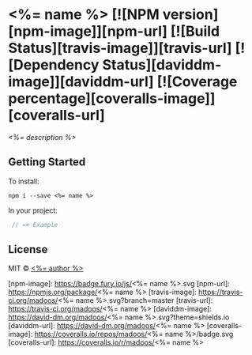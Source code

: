 # <%= name %> [![NPM version][npm-image]][npm-url] [![Build Status][travis-image]][travis-url] [![Dependency Status][daviddm-image]][daviddm-url] [![Coverage percentage][coveralls-image]][coveralls-url]
> 

_<%= description %>_

## Getting Started

To install:

    npm i --save <%= name %>

In your project:

``` javascript
 // => Example
```

## License

MIT © [<%= author %>](<%= email %>)

[npm-image]: https://badge.fury.io/js/<%= name %>.svg
[npm-url]: https://npmjs.org/package/<%= name %>
[travis-image]: https://travis-ci.org/madoos/<%= name %>.svg?branch=master
[travis-url]: https://travis-ci.org/madoos/<%= name %>
[daviddm-image]: https://david-dm.org/madoos/<%= name %>.svg?theme=shields.io
[daviddm-url]: https://david-dm.org/madoos/<%= name %>
[coveralls-image]: https://coveralls.io/repos/madoos/<%= name %>/badge.svg
[coveralls-url]: https://coveralls.io/r/madoos/<%= name %>

